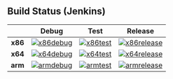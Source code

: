 ## Build Status (Jenkins)

|         | __Debug__ | __Test__ | __Release__ |
|:-------:|:---------:|:--------:|:-----------:|
| __x86__ | [![x86debug][x86dbgicon]][x86dbglink] | [![x86test][x86testicon]][x86testlink] | [![x86release][x86relicon]][x86rellink] |
| __x64__ | [![x64debug][x64dbgicon]][x64dbglink] | [![x64test][x64testicon]][x64testlink] | [![x64release][x64relicon]][x64rellink] |
| __arm__ | [![armdebug][armdbgicon]][armdbglink] | [![armtest][armtesticon]][armtestlink] | [![armrelease][armrelicon]][armrellink] |

[x86dbgicon]: http://dotnet-ci.cloudapp.net/job/Private/job/Microsoft_ChakraCorePrivate_x86_debug/badge/icon
[x86dbglink]: http://dotnet-ci.cloudapp.net/job/Private/job/Microsoft_ChakraCorePrivate_x86_debug/
[x86testicon]: http://dotnet-ci.cloudapp.net/job/Private/job/Microsoft_ChakraCorePrivate_x86_test/badge/icon
[x86testlink]: http://dotnet-ci.cloudapp.net/job/Private/job/Microsoft_ChakraCorePrivate_x86_test/
[x86relicon]: http://dotnet-ci.cloudapp.net/job/Private/job/Microsoft_ChakraCorePrivate_x86_release/badge/icon
[x86rellink]: http://dotnet-ci.cloudapp.net/job/Private/job/Microsoft_ChakraCorePrivate_x86_release/

[x64dbgicon]: http://dotnet-ci.cloudapp.net/job/Private/job/Microsoft_ChakraCorePrivate_x64_debug/badge/icon
[x64dbglink]: http://dotnet-ci.cloudapp.net/job/Private/job/Microsoft_ChakraCorePrivate_x64_debug/
[x64testicon]: http://dotnet-ci.cloudapp.net/job/Private/job/Microsoft_ChakraCorePrivate_x64_test/badge/icon
[x64testlink]: http://dotnet-ci.cloudapp.net/job/Private/job/Microsoft_ChakraCorePrivate_x64_test/
[x64relicon]: http://dotnet-ci.cloudapp.net/job/Private/job/Microsoft_ChakraCorePrivate_x64_release/badge/icon
[x64rellink]: http://dotnet-ci.cloudapp.net/job/Private/job/Microsoft_ChakraCorePrivate_x64_release/

[armdbgicon]: http://dotnet-ci.cloudapp.net/job/Private/job/Microsoft_ChakraCorePrivate_arm_debug/badge/icon
[armdbglink]: http://dotnet-ci.cloudapp.net/job/Private/job/Microsoft_ChakraCorePrivate_arm_debug/
[armtesticon]: http://dotnet-ci.cloudapp.net/job/Private/job/Microsoft_ChakraCorePrivate_arm_test/badge/icon
[armtestlink]: http://dotnet-ci.cloudapp.net/job/Private/job/Microsoft_ChakraCorePrivate_arm_test/
[armrelicon]: http://dotnet-ci.cloudapp.net/job/Private/job/Microsoft_ChakraCorePrivate_arm_release/badge/icon
[armrellink]: http://dotnet-ci.cloudapp.net/job/Private/job/Microsoft_ChakraCorePrivate_arm_release/
